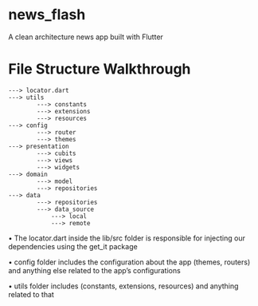 # news_flash
A clean architecture news app built with Flutter

# File Structure Walkthrough


    ---> locator.dart
    ---> utils
            ---> constants
            ---> extensions
            ---> resources
    ---> config
            ---> router
            ---> themes
    ---> presentation
            ---> cubits
            ---> views
            ---> widgets
    ---> domain
            ---> model
            ---> repositories
    ---> data
            ---> repositories
            ---> data_source
                ---> local
                ---> remote

• The locator.dart inside the lib/src folder is responsible for injecting our dependencies using the get_it package

• config folder includes the configuration about the app (themes, routers) and anything else related to the app’s configurations

• utils folder includes (constants, extensions, resources) and anything related to that

